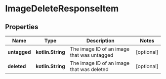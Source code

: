 # ImageDeleteResponseItem

## Properties

| Name         | Type              | Description                                | Notes      |
|--------------|-------------------|--------------------------------------------|------------|
| **untagged** | **kotlin.String** | The image ID of an image that was untagged | [optional] |
| **deleted**  | **kotlin.String** | The image ID of an image that was deleted  | [optional] |



